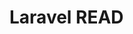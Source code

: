 <!--
 * @Author: zhangjingguo
 * @Date: 2019-09-04 10:48:43
 * @LastEditTime: 2019-09-04 11:07:31
 * @Description: file content
 -->
# Laravel READ
